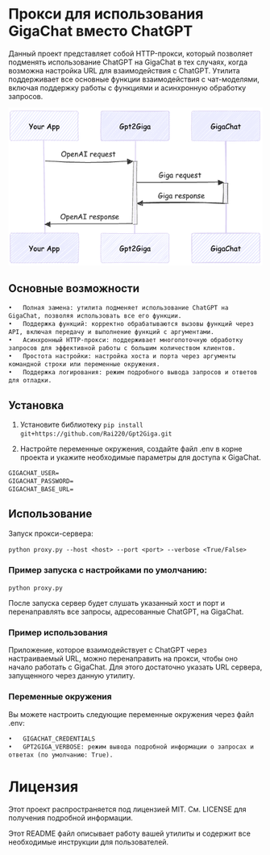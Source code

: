 # Прокси для использования GigaChat вместо ChatGPT

Данный проект представляет собой HTTP-прокси, который позволяет подменять использование ChatGPT на GigaChat в тех случаях, когда возможна настройка URL для взаимодействия с ChatGPT. Утилита поддерживает все основные функции взаимодействия с чат-моделями, включая поддержку работы с функциями и асинхронную обработку запросов.

![alt text](image.png)

## Основные возможности

	•	Полная замена: утилита подменяет использование ChatGPT на GigaChat, позволяя использовать все его функции.
	•	Поддержка функций: корректно обрабатываются вызовы функций через API, включая передачу и выполнение функций с аргументами.
	•	Асинхронный HTTP-прокси: поддерживает многопоточную обработку запросов для эффективной работы с большим количеством клиентов.
	•	Простота настройки: настройка хоста и порта через аргументы командной строки или переменные окружения.
	•	Поддержка логирования: режим подробного вывода запросов и ответов для отладки.

## Установка

1. Установите библиотеку
```pip install git+https://github.com/Rai220/Gpt2Giga.git```

2. Настройте переменные окружения, создайте файл .env в корне проекта и укажите необходимые параметры для доступа к GigaChat.

```
GIGACHAT_USER=
GIGACHAT_PASSWORD=
GIGACHAT_BASE_URL=
```

## Использование

Запуск прокси-сервера:

```python proxy.py --host <host> --port <port> --verbose <True/False>```

### Пример запуска с настройками по умолчанию:

```python proxy.py```

После запуска сервер будет слушать указанный хост и порт и перенаправлять все запросы, адресованные ChatGPT, на GigaChat.

### Пример использования

Приложение, которое взаимодействует с ChatGPT через настраиваемый URL, можно перенаправить на прокси, чтобы оно начало работать с GigaChat. Для этого достаточно указать URL сервера, запущенного через данную утилиту.

### Переменные окружения

Вы можете настроить следующие переменные окружения через файл .env:

	•	GIGACHAT_CREDENTIALS
	•	GPT2GIGA_VERBOSE: режим вывода подробной информации о запросах и ответах (по умолчанию: True).

# Лицензия

Этот проект распространяется под лицензией MIT. См. LICENSE для получения подробной информации.

Этот README файл описывает работу вашей утилиты и содержит все необходимые инструкции для пользователей.
